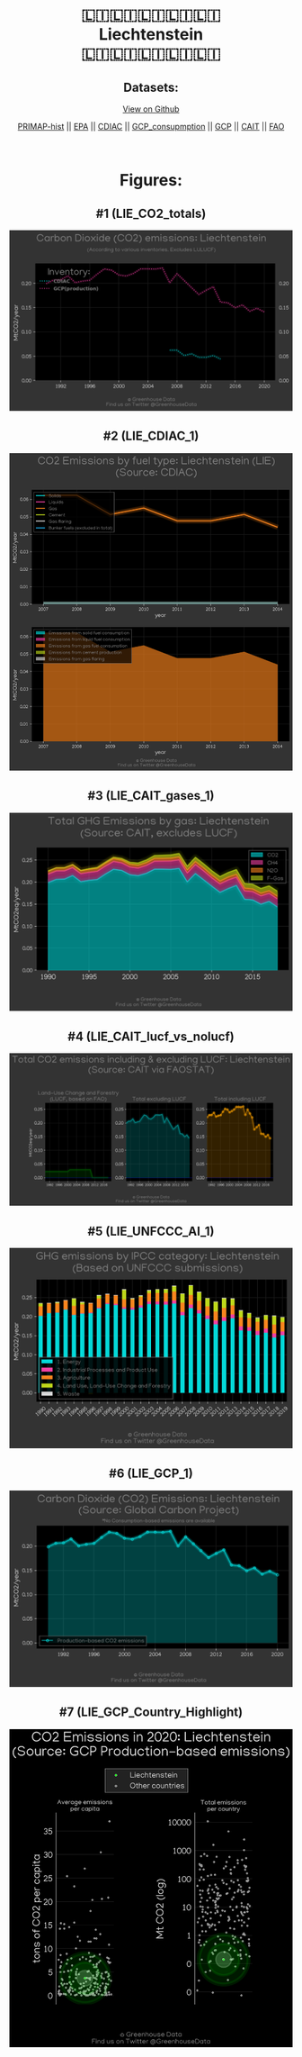 
<center>
<h1 align="center">
🇱🇮🇱🇮🇱🇮🇱🇮🇱🇮
<br>
Liechtenstein
<br>
🇱🇮🇱🇮🇱🇮🇱🇮🇱🇮
</h1>
<h2>Datasets:</h2>
<p><a href="https://github.com/dquintani/GreenhouseData/tree/master/country_data/LIE_Liechtenstein/data">View on Github</a>
<br></p><p><a href="data/LIE_PRIMAP-hist.csv">PRIMAP-hist</a> || <a href="data/LIE_EPA.csv">EPA</a> || <a href="data/LIE_CDIAC.csv">CDIAC</a> || <a href="data/LIE_GCP_consupmption.csv">GCP_consupmption</a> || <a href="data/LIE_GCP.csv">GCP</a> || <a href="data/LIE_CAIT.csv">CAIT</a> || <a href="data/LIE_FAO.csv">FAO</a></p><p><br></p>
<h1>Figures:</h1><h2>#1 (LIE_CO2_totals)</h2>
<p><img alt="" src="figures/LIE_CO2_totals.png" /></p><h2>#2 (LIE_CDIAC_1)</h2>
<p><img alt="" src="figures/LIE_CDIAC_1.png" /></p><h2>#3 (LIE_CAIT_gases_1)</h2>
<p><img alt="" src="figures/LIE_CAIT_gases_1.png" /></p><h2>#4 (LIE_CAIT_lucf_vs_nolucf)</h2>
<p><img alt="" src="figures/LIE_CAIT_lucf_vs_nolucf.png" /></p><h2>#5 (LIE_UNFCCC_AI_1)</h2>
<p><img alt="" src="figures/LIE_UNFCCC_AI_1.png" /></p><h2>#6 (LIE_GCP_1)</h2>
<p><img alt="" src="figures/LIE_GCP_1.png" /></p><h2>#7 (LIE_GCP_Country_Highlight)</h2>
<p><img alt="" src="figures/LIE_GCP_Country_Highlight.png" /></p>